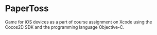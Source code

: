 PaperToss
=========

Game for iOS devices as a part of course assignment on Xcode using the Cocos2D SDK and the programming language Objective-C.
